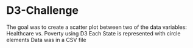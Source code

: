 # D3-Challenge
The goal was to create a scatter plot between two of the data variables:  Healthcare vs. Poverty using D3
Each State is represented with circle elements
Data was in a CSV file